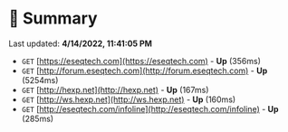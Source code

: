 # 📖 Summary
Last updated: **4/14/2022, 11:41:05 PM**

- `GET` [https://eseqtech.com](https://eseqtech.com) - **Up** (356ms)
- `GET` [http://forum.eseqtech.com](http://forum.eseqtech.com) - **Up** (5254ms)
- `GET` [http://hexp.net](http://hexp.net) - **Up** (167ms)
- `GET` [http://ws.hexp.net](http://ws.hexp.net) - **Up** (160ms)
- `GET` [http://eseqtech.com/infoline](http://eseqtech.com/infoline) - **Up** (285ms)
